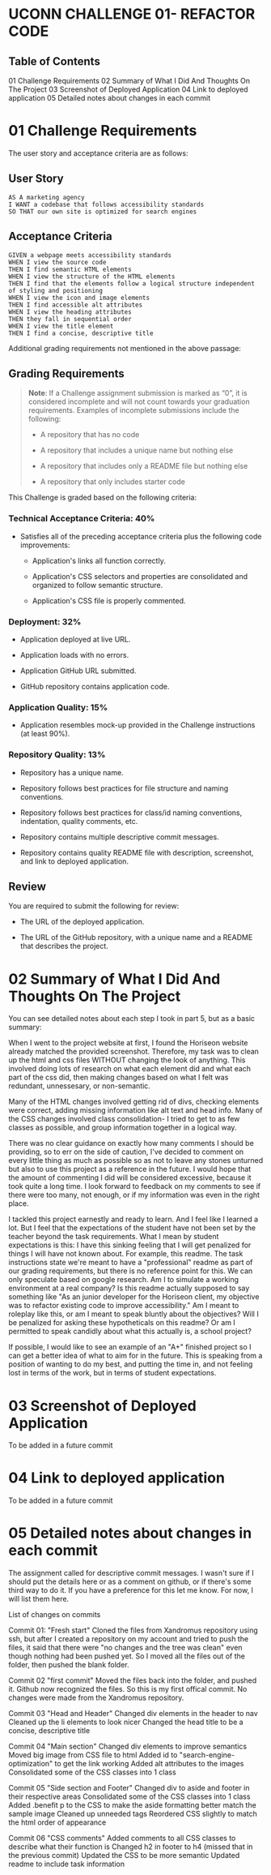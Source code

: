 # UCONN CHALLENGE 01- REFACTOR CODE

## Table of Contents
01 Challenge Requirements
02 Summary of What I Did And Thoughts On The Project
03 Screenshot of Deployed Application
04 Link to deployed application
05 Detailed notes about changes in each commit






# 01 Challenge Requirements
The user story and acceptance criteria are as follows:

## User Story

```
AS A marketing agency
I WANT a codebase that follows accessibility standards
SO THAT our own site is optimized for search engines
```

## Acceptance Criteria

```
GIVEN a webpage meets accessibility standards
WHEN I view the source code
THEN I find semantic HTML elements
WHEN I view the structure of the HTML elements
THEN I find that the elements follow a logical structure independent of styling and positioning
WHEN I view the icon and image elements
THEN I find accessible alt attributes
WHEN I view the heading attributes
THEN they fall in sequential order
WHEN I view the title element
THEN I find a concise, descriptive title
```

Additional grading requirements not mentioned in the above passage:

## Grading Requirements

> **Note**: If a Challenge assignment submission is marked as “0”, it is considered incomplete and will not count towards your graduation requirements. Examples of incomplete submissions include the following:
>
> * A repository that has no code
>
> * A repository that includes a unique name but nothing else
>
> * A repository that includes only a README file but nothing else
>
> * A repository that only includes starter code

This Challenge is graded based on the following criteria: 

### Technical Acceptance Criteria: 40%

* Satisfies all of the preceding acceptance criteria plus the following code improvements:

  * Application's links all function correctly.

  * Application's CSS selectors and properties are consolidated and organized to follow semantic structure.

  * Application's CSS file is properly commented.

### Deployment: 32%

* Application deployed at live URL.

* Application loads with no errors.

* Application GitHub URL submitted.

* GitHub repository contains application code.

### Application Quality: 15%

* Application resembles mock-up provided in the Challenge instructions (at least 90%).

### Repository Quality: 13%

* Repository has a unique name.

* Repository follows best practices for file structure and naming conventions.

* Repository follows best practices for class/id naming conventions, indentation, quality comments, etc.

* Repository contains multiple descriptive commit messages.

* Repository contains quality README file with description, screenshot, and link to deployed application.

## Review

You are required to submit the following for review:

* The URL of the deployed application.

* The URL of the GitHub repository, with a unique name and a README that describes the project.





# 02 Summary of What I Did And Thoughts On The Project
You can see detailed notes about each step I took in part 5, but as a basic summary: 

When I went to the project website at first, I found the Horiseon website already matched the provided screenshot. Therefore, my task was to clean up the html and css files WITHOUT changing the look of anything. This involved doing lots of research on what each element did and what each part of the css did, then making changes based on what I felt was redundant, unnessesary, or non-semantic. 

Many of the HTML changes involved getting rid of divs, checking elements were correct, adding missing information like alt text and head info. Many of the CSS changes involved class consolidation- I tried to get to as few classes as possible, and group information together in a logical way. 

There was no clear guidance on exactly how many comments I should be providing, so to err on the side of caution, I've decided to comment on every little thing as much as possible so as not to leave any stones unturned but also to use this project as a reference in the future. I would hope that the amount of commenting I did will be considered excessive, because it took quite a long time. I look forward to feedback on my comments to see if there were too many, not enough, or if my information was even in the right place. 

I tackled this project earnestly and ready to learn. And I feel like I learned a lot. But I feel that the expectations of the student have not been set by the teacher beyond the task requirements. What I mean by student expectations is this: I have this sinking feeling that I will get penalized for things I will have not known about. For example, this readme. The task instructions state we're meant to have a "professional" readme as part of our grading requirements, but there is no reference point for this. We can only speculate based on google research. Am I to simulate a working environment at a real company? Is this readme actually supposed to say something like "As an junior developer for the Horiseon client, my objective was to refactor existing code to improve accessibility." Am I meant to roleplay like this, or am I meant to speak bluntly about the objectives? Will I be penalized for asking these hypotheticals on this readme? Or am I permitted to speak candidly about what this actually is, a school project? 

If possible, I would like to see an example of an "A+" finished project so I can get a better idea of what to aim for in the future. This is speaking from a position of wanting to do my best, and putting the time in, and not feeling lost in terms of the work, but in terms of student expectations.   


# 03 Screenshot of Deployed Application
To be added in a future commit


# 04 Link to deployed application
To be added in a future commit


# 05 Detailed notes about changes in each commit

The assignment called for descriptive commit messages. I wasn't sure if I should put the details here or as a comment on github, or if there's some third way to do it. If you have a preference for this let me know. For now, I will list them here.

List of changes on commits

Commit 01: "Fresh start"
Cloned the files from Xandromus repository using ssh, but after I created a repository on my account and tried to push the files, it said that there were "no changes and the tree was clean" even though nothing had been pushed yet. So I moved all the files out of the folder, then pushed the blank folder.

Commit 02 "first commit"
Moved the files back into the folder, and pushed it. Github now recognized the files. So this is my first offical commit. No changes were made from the Xandromus repository.

Commit 03 "Head and Header"
Changed div elements in the header to nav
Cleaned up the li elements to look nicer
Changed the head title to be a concise, descriptive title

Commit 04 "Main section"
Changed div elements to improve semantics
Moved big image from CSS file to html
Added id to "search-engine-optimization" to get the link working
Added alt attributes to the images
Consolidated some of the CSS classes into 1 class

Commit 05 "Side section and Footer"
Changed div to aside and footer in their respective areas
Consolidated some of the CSS classes into 1 class
Added .benefit p to the CSS to make the aside formatting better match the sample image
Cleaned up unneeded tags
Reordered CSS slightly to match the html order of appearance

Commit 06 "CSS comments"
Added comments to all CSS classes to describe what their function is
Changed h2 in footer to h4 (missed that in the previous commit)
Updated the CSS to be more semantic
Updated readme to include task information











